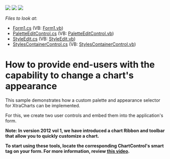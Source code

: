 <!-- default badges list -->
![](https://img.shields.io/endpoint?url=https://codecentral.devexpress.com/api/v1/VersionRange/128575409/11.1.4%2B)
[![](https://img.shields.io/badge/Open_in_DevExpress_Support_Center-FF7200?style=flat-square&logo=DevExpress&logoColor=white)](https://supportcenter.devexpress.com/ticket/details/E703)
[![](https://img.shields.io/badge/📖_How_to_use_DevExpress_Examples-e9f6fc?style=flat-square)](https://docs.devexpress.com/GeneralInformation/403183)
<!-- default badges end -->
<!-- default file list -->
*Files to look at*:

* [Form1.cs](./CS/Form1.cs) (VB: [Form1.vb](./VB/Form1.vb))
* [PaletteEditControl.cs](./CS/PaletteEditControl.cs) (VB: [PaletteEditControl.vb](./VB/PaletteEditControl.vb))
* [StyleEdit.cs](./CS/StyleEdit.cs) (VB: [StyleEdit.vb](./VB/StyleEdit.vb))
* [StylesContainerControl.cs](./CS/StylesContainerControl.cs) (VB: [StylesContainerControl.vb](./VB/StylesContainerControl.vb))
<!-- default file list end -->
# How to provide end-users with the capability to change a chart's appearance


<p>This sample demonstrates how a custom palette and appearance selector for XtraCharts can be implemented.</p><p>For this, we create two user controls and embed them into the application's form.</p><p><strong>Note: In version 2012 vol </strong><strong>1</strong><strong>, we have introduced a chart Ribbon and toolbar that allow you to quickly customize a chart.</strong></p><p><strong>To start using these tools, locate the corresponding ChartControl's smart tag on your form. For more information, review </strong><a href="http://www.youtube.com/watch?v=-JHOgsOwGl8"><strong><u>this video</u></strong></a><strong>.</strong></p><br />


<br/>


